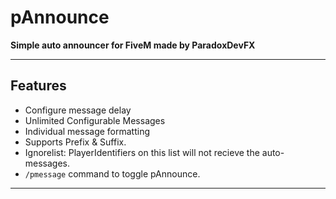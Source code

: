 # pAnnounce
**Simple auto announcer for FiveM made by ParadoxDevFX**

-----

## Features
- Configure message delay
- Unlimited Configurable Messages
- Individual message formatting
- Supports Prefix & Suffix.
- Ignorelist: PlayerIdentifiers on this list will not recieve the auto-messages.
- `/pmessage` command to toggle pAnnounce.

-----
